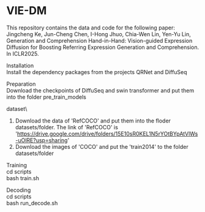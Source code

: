 # VIE-DM
This repository contains the data and code for the following paper:\
  Jingcheng Ke, Jun-Cheng Chen, I-Hong Jhuo, Chia-Wen Lin, Yen-Yu Lin, Generation and Comprehension Hand-in-Hand: Vision-guided Expression Diffusion for Boosting Referring Expression Generation and Comprehension. In ICLR2025.

Installation\
Install the dependency packages from the projects QRNet and DiffuSeq

Preparation\
Download the checkpoints of DiffuSeq and swin transformer and put them into the folder pre_train_models

dataset\
1. Download the data of 'RefCOCO' and put them into the floder datasets/folder. The link of 'RefCOCO' is 'https://drive.google.com/drive/folders/15E10sR0KEL1N5rYOtBYpAtVlWs-uOlRE?usp=sharing'
2. Download the images of 'COCO' and put the 'train2014' to the folder datasets/folder

Training\
cd scripts\
bash train.sh

Decoding\
cd scripts\
bash run_decode.sh
